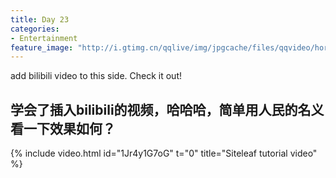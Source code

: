 ```yaml
---
title: Day 23
categories:
- Entertainment
feature_image: "http://i.gtimg.cn/qqlive/img/jpgcache/files/qqvideo/hori/p/p69wlzli02uqwms_a.jpg"
---
```

add bilibili video to this side. Check it out!
<!-- more -->
## 学会了插入bilibili的视频，哈哈哈，简单用人民的名义看一下效果如何？

{% include video.html id="1Jr4y1G7oG" t="0" title="Siteleaf tutorial video" %}
